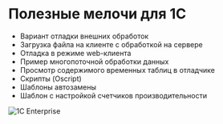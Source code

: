 # Полезные мелочи для 1С

* Вариант отладки внешних обработок
* Загрузка файла на клиенте с обработкой на сервере
* Отладка в режиме web-клиента
* Пример многопоточной обработки данных
* Просмотр содержимого временных таблиц в отладчике
* Скрипты (Oscript)
* Шаблоны автозамены
* Шаблон с настройкой счетчиков производительности

![1C Enterprise](https://img.shields.io/badge/-1C%20Enterprise-yellow)
    
